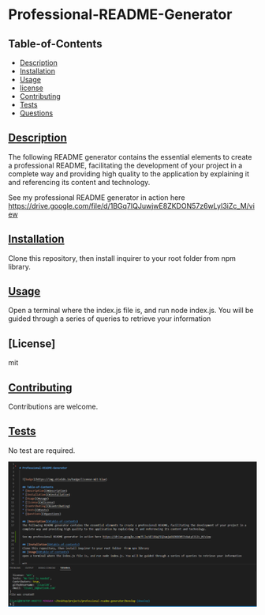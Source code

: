 
# Professional-README-Generator
  
    
  ## Table-of-Contents
  * [Description](#description)
  * [Installation](#installation)
  * [Usage](#usage)
  * [license](#license)
  * [Contributing](#contributing)
  * [Tests](#tests)
  * [Questions](#questions)
  
  ## [Description](#table-of-contents)
  The following README generator contains the essential elements to create a professional README, facilitating the development of your project in a complete way and providing high quality to the application by explaining it and referencing its content and technology.

  See my professional README generator in action here https://drive.google.com/file/d/1BGq7IQJuwjwE8ZKDON57z6wLyI3iZc_M/view

  ## [Installation](#table-of-contents)
  Clone this repository, then install inquirer to your root folder  from npm library.
  ## [Usage](#table-of-contents)
  Open a terminal where the index.js file is, and run node index.js. You will be guided through a series of queries to retrieve your information
  ## [License]
  mit
  ## [Contributing](#table-of-contents)
  Contributions are welcome.
  ## [Tests](#table-of-contents)
  No test are required.

![readme](https://github.com/Lisavi28/Professional-README-Generator-/blob/main/Develop/images/readme.PNG)

